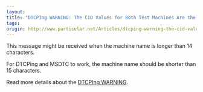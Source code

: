```yaml
---
layout:
title: "DTCPIng WARNING: The CID Values for Both Test Machines Are the Same"
tags: 
origin: http://www.particular.net/Articles/dtcping-warning-the-cid-values-for-both-test-machines-are-the-same
---
```

This message might be received when the machine name is longer than 14 characters.

For DTCPing and MSDTC to work, the machine name should be shorter than
15 characters.

Read more details about the [DTCPIng WARNING](http://social.msdn.microsoft.com/Forums/en/windowstransactionsprogramming/thread/1ddb9665-1a28-4d3e-bddd-50de2f07543a).

